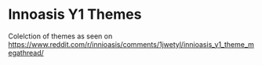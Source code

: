 # Innoasis Y1 Themes

Colelction of themes as seen on https://www.reddit.com/r/innioasis/comments/1jwetyl/innioasis_y1_theme_megathread/
